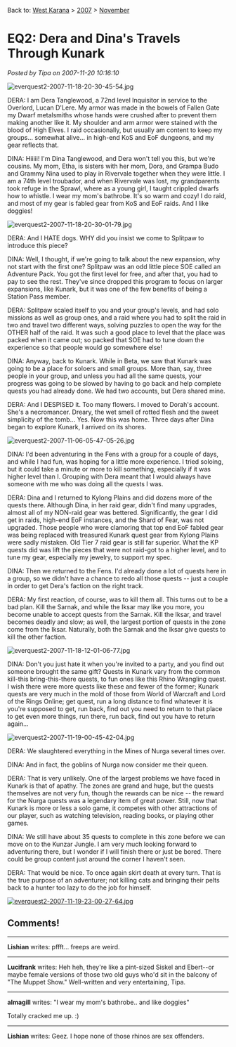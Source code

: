 Back to: [West Karana](/posts/westkarana.md) > [2007](/posts/2007/westkarana.md) > [November](./westkarana.md)
# EQ2: Dera and Dina's Travels Through Kunark

*Posted by Tipa on 2007-11-20 10:16:10*

![everquest2-2007-11-18-20-30-45-54.jpg](../../../uploads/2007/11/everquest2-2007-11-18-20-30-45-54.jpg)

DERA: I am Dera Tanglewood, a 72nd level Inquisitor in service to the Overlord, Lucan D'Lere. My armor was made in the bowels of Fallen Gate my Dwarf metalsmiths whose hands were crushed after to prevent them making another like it. My shoulder and arm armor were stained with the blood of High Elves. I raid occasionally, but usually am content to keep my groups... somewhat alive... in high-end KoS and EoF dungeons, and my gear reflects that.

DINA: Hiiiii! I'm Dina Tanglewood, and Dera won't tell you this, but we're cousins. My mom, Etha, is sisters with her mom, Dora, and Grampa Budo and Grammy Nina used to play in Rivervale together when they were little. I am a 74th level troubador, and when Rivervale was lost, my grandparents took refuge in the Sprawl, where as a young girl, I taught crippled dwarfs how to whistle. I wear my mom's bathrobe. It's so warm and cozy! I do raid, and most of my gear is fabled gear from KoS and EoF raids. And I like doggies!

![everquest2-2007-11-18-20-30-01-79.jpg](../../../uploads/2007/11/everquest2-2007-11-18-20-30-01-79.jpg)

DERA: And I HATE dogs. WHY did you insist we come to Splitpaw to introduce this piece?

DINA: Well, I thought, if we're going to talk about the new expansion, why not start with the first one? Splitpaw was an odd little piece SOE called an Adventure Pack. You got the first level for free, and after that, you had to pay to see the rest. They've since dropped this program to focus on larger expansions, like Kunark, but it was one of the few benefits of being a Station Pass member.

DERA: Splitpaw scaled itself to you and your group's levels, and had solo missions as well as group ones, and a raid where you had to split the raid in two and travel two different ways, solving puzzles to open the way for the OTHER half of the raid. It was such a good place to level that the place was packed when it came out; so packed that SOE had to tune down the experience so that people would go somewhere else!

DINA: Anyway, back to Kunark. While in Beta, we saw that Kunark was going to be a place for soloers and small groups. More than, say, three people in your group, and unless you had all the same quests, your progress was going to be slowed by having to go back and help complete quests you had already done. We had two accounts, but Dera shared mine.

DERA: And I DESPISED it. Too many flowers. I moved to Dorah's account. She's a necromancer. Dreary, the wet smell of rotted flesh and the sweet simplicity of the tomb... Yes. Now this was home. Three days after Dina began to explore Kunark, I arrived on its shores.

![everquest2-2007-11-06-05-47-05-26.jpg](../../../uploads/2007/11/everquest2-2007-11-06-05-47-05-26.jpg)

DINA: I'd been adventuring in the Fens with a group for a couple of days, and while I had fun, was hoping for a little more experience. I tried soloing, but it could take a minute or more to kill something, especially if it was higher level than I. Grouping with Dera meant that I would always have someone with me who was doing all the quests I was.

DERA: Dina and I returned to Kylong Plains and did dozens more of the quests there. Although Dina, in her raid gear, didn't find many upgrades, almost all of my NON-raid gear was bettered. Significantly, the gear I did get in raids, high-end EoF instances, and the Shard of Fear, was not upgraded. Those people who were clamoring that top end EoF fabled gear was being replaced with treasured Kunark quest gear from Kylong Plains were sadly mistaken. Old Tier 7 raid gear is still far superior. What the KP quests did was lift the pieces that were not raid-got to a higher level, and to tune my gear, especially my jewelry, to support my spec.

DINA: Then we returned to the Fens. I'd already done a lot of quests here in a group, so we didn't have a chance to redo all those quests -- just a couple in order to get Dera's faction on the right track.

DERA: My first reaction, of course, was to kill them all. This turns out to be a bad plan. Kill the Sarnak, and while the Iksar may like you more, you become unable to accept quests from the Sarnak. Kill the Iksar, and travel becomes deadly and slow; as well, the largest portion of quests in the zone come from the Iksar. Naturally, both the Sarnak and the Iksar give quests to kill the other faction.

![everquest2-2007-11-18-12-01-06-77.jpg](../../../uploads/2007/11/everquest2-2007-11-18-12-01-06-77.jpg)

DINA: Don't you just hate it when you're invited to a party, and you find out someone brought the same gift? Quests in Kunark vary from the common kill-this bring-this-there quests, to fun ones like this Rhino Wrangling quest. I wish there were more quests like these and fewer of the former; Kunark quests are very much in the mold of those from World of Warcraft and Lord of the Rings Online; get quest, run a long distance to find whatever it is you're supposed to get, run back, find out you need to return to that place to get even more things, run there, run back, find out you have to return again...

![everquest2-2007-11-19-00-45-42-04.jpg](../../../uploads/2007/11/everquest2-2007-11-19-00-45-42-04.jpg)

DERA: We slaughtered everything in the Mines of Nurga several times over.

DINA: And in fact, the goblins of Nurga now consider me their queen.

DERA: That is very unlikely. One of the largest problems we have faced in Kunark is that of apathy. The zones are grand and huge, but the quests themselves are not very fun, though the rewards can be nice -- the reward for the Nurga quests was a legendary item of great power. Still, now that Kunark is more or less a solo game, it competes with other attractions of our player, such as watching television, reading books, or playing other games.

DINA: We still have about 35 quests to complete in this zone before we can move on to the Kunzar Jungle. I am very much looking forward to adventuring there, but I wonder if I will finish there or just be bored. There could be group content just around the corner I haven't seen.

DERA: That would be nice. To once again skirt death at every turn. That is the true purpose of an adventurer; not killing cats and bringing their pelts back to a hunter too lazy to do the job for himself.

[![everquest2-2007-11-19-23-00-27-64.jpg](../../../uploads/2007/11/everquest2-2007-11-19-23-00-27-64.jpg)](../../../index.php/2007/11/20/eq2-dera-and-dinas-travels-through-kunark/1088/ "everquest2-2007-11-19-23-00-27-64.jpg")
## Comments!

---

**Lishian** writes: pffft... freeps are weird.

---

**Lucifrank** writes: Heh heh, they're like a pint-sized Siskel and Ebert--or maybe female versions of those two old guys who'd sit in the balcony of "The Muppet Show." Well-written and very entertaining, Tipa.

---

**almagill** writes: "I wear my mom's bathrobe.. and like doggies"

Totally cracked me up. :)

---

**Lishian** writes: Geez. I hope none of those rhinos are sex offenders.

